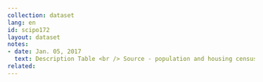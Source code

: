 ```yaml
---
collection: dataset
lang: en
id: scipo172
layout: dataset
notes: 
- date: Jan. 05, 2017
  text: Description Table <br /> Source - population and housing censuses 1335 to 1390 <br /> population - members of all families normally resides, institutional and those who took their ordinary residence in Iran's census and members of all the non-resident ordinary famlies country, constitute the population census. Members of diplomatic missions and foreign embassies in Iran and their family members are not considered part of the population census, but Iranian embassies abroad and members of diplomatic missions and their family members, the population census counts. <br />Population living in urban areas - for the population living in urban areas in each of ranges section, city, province or country, of all the cities that are located in the same area and population of each city, the total number of all ordinary households still, institutional and people living in urban areas - a group of ordinary residence at the time of the census in which they are located.<br />Population living in rural areas - for the population living in rural areas ranges in each rural district, city, province or country, of all townships are located in the same area and population of each village, the total number of members of all ordinary households resident population in rural areas - residents, an institution and a group of ordinary residence at the time of the census in which townships they are living. <br /> the non-resident population in the total population is considered.
related:
---
```

